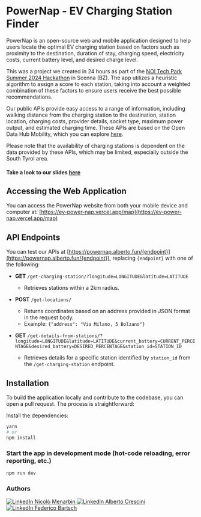 # PowerNap - EV Charging Station Finder

PowerNap is an open-source web and mobile application designed to help users locate the optimal EV charging station based on factors such as proximity to the destination, duration of stay, charging speed, electricity costs, current battery level, and desired charge level.

This was a project we created in 24 hours as part of the [NOI Tech Park Summer 2024 Hackathon](https://hackathon.bz.it/project/powernap-1) in Scenna (BZ).
The app utilizes a heuristic algorithm to assign a score to each station, taking into account a weighted combination of these factors to ensure users receive the best possible recommendations.

Our public APIs provide easy access to a range of information, including walking distance from the charging station to the destination, station location, charging costs, provider details, socket type, maximum power output, and estimated charging time. These APIs are based on the Open Data Hub Mobility, which you can explore [here](https://swagger.opendatahub.com/?url=https://mobility.api.opendatahub.com/v2/apispec).

Please note that the availability of charging stations is dependent on the data provided by these APIs, which may be limited, especially outside the South Tyrol area.

#### Take a look to our slides [here](./presentation-slides.pdf)

## Accessing the Web Application
You can access the PowerNap website from both your mobile device and computer at: [https://ev-power-nap.vercel.app/map](https://ev-power-nap.vercel.app/map)

## API Endpoints

You can test our APIs at [https://powernap.alberto.fun/{endpoint}](https://powernap.alberto.fun/{endpoint}), replacing `{endpoint}` with one of the following:

- **GET** `/get-charging-station/?longitude=LONGITUDE&latitude=LATITUDE`
  - Retrieves stations within a 2km radius.

- **POST** `/get-locations/`
  - Returns coordinates based on an address provided in JSON format in the request body.
  - Example: `{"address": "Via Milano, 5 Bolzano"}`

- **GET** `/get-details-from-stations/?longitude=LONGITUDE&latitude=LATITUDE&current_battery=CURRENT_PERCENTAGE&desired_battery=DESIRED_PERCENTAGE&station_id=STATION_ID`
  - Retrieves details for a specific station identified by `station_id` from the `/get-charging-station` endpoint.

## Installation

To build the application locally and contribute to the codebase, you can open a pull request. The process is straightforward:

Install the dependencies:
```bash
yarn
# or
npm install
```

### Start the app in development mode (hot-code reloading, error reporting, etc.)
```bash
npm run dev
```

### Authors

<a href="https://www.linkedin.com/in/nicolo-menarbin" target="_blank">
  <img src="https://img.shields.io/badge/Nicolò%20Menarbin-0077B5?style=for-the-badge&logo=linkedin&logoColor=white" alt="LinkedIn Nicolò Menarbin">
</a>

<a href="https://www.linkedin.com/in/alberto-crescini" target="_blank">
  <img src="https://img.shields.io/badge/Alberto%20Crescini-0077B5?style=for-the-badge&logo=linkedin&logoColor=white" alt="LinkedIn Alberto Crescini">
</a>

<a href="https://www.linkedin.com/in/federico-bartsch" target="_blank">
  <img src="https://img.shields.io/badge/Federico%20Bartsch-0077B5?style=for-the-badge&logo=linkedin&logoColor=white" alt="LinkedIn Federico Bartsch">
</a>
